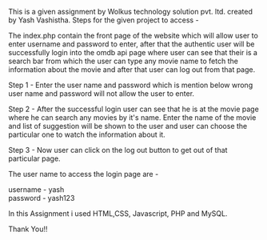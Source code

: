  This is a given assignment by Wolkus technology solution pvt. ltd. created by Yash Vashistha.
 Steps for the given project to access - 

The index.php contain the front page of the website which will allow user to enter username and password to enter, after that the authentic user will be successfully login into the omdb api page where user can see that their is a search bar from which the user can type any movie name to fetch the information about the movie and after that user can log out from that page.

Step 1 - Enter the user name and password which is mention below wrong user name and password will not allow the user to enter.

Step 2 - After the successful login user can see that he is at the movie page where he can search any movies by it's name.
Enter the name of the movie and list of suggestion will be shown to the user and user can choose the particular one to watch the information about it.

Step 3 - Now user can click on the log out button to get out of that particular page.

The user name to access the login page are -

username - yash  
password - yash123

In this Assignment i used HTML,CSS, Javascript, PHP and MySQL.

Thank You!!
